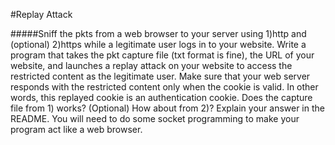 #Replay Attack

#####Sniff the pkts from a web browser to your server using 1)http and (optional) 2)https while a legitimate user logs in to your website. Write a program that takes the pkt capture file (txt format is fine), the URL of your website, and launches a replay attack on your website to access the restricted content as the legitimate user. Make sure that your web server responds with the restricted content only when the cookie is valid. In other words, this replayed cookie is an authentication cookie. Does the capture file from 1) works? (Optional) How about from 2)? Explain your answer in the README. You will need to do some socket programming to make your program act like a web browser.